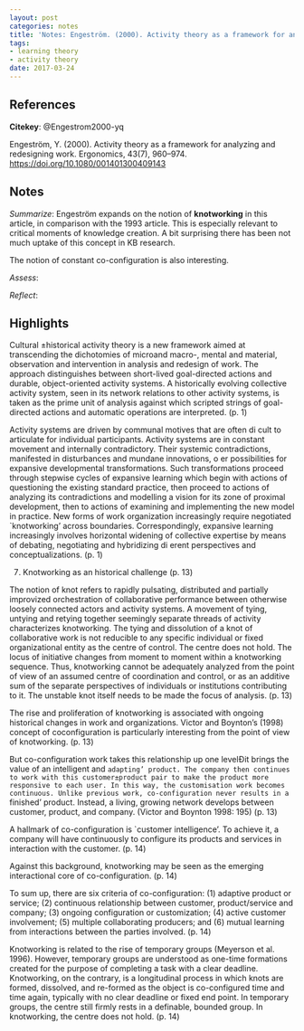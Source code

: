 ```yaml
---
layout: post
categories: notes
title: 'Notes: Engeström. (2000). Activity theory as a framework for analyzing and redesigning work'
tags:
- learning theory
- activity theory
date: 2017-03-24
---
```


## References

**Citekey**: @Engestrom2000-yq

Engeström, Y. (2000). Activity theory as a framework for analyzing and redesigning work. Ergonomics, 43(7), 960–974. https://doi.org/10.1080/001401300409143

## Notes

*Summarize*: Engeström expands on the notion of **knotworking** in this article, in comparison with the 1993 article. This is especially relevant to critical moments of knowledge creation. A bit surprising there has been not much uptake of this concept in KB research.

The notion of constant co-configuration is also interesting.

*Assess*: 

*Reflect*: 

## Highlights


Cultural ±historical activity theory is a new framework aimed at transcending the dichotomies of microand macro-, mental and material, observation and intervention in analysis and redesign of work. The approach distinguishes between short-lived goal-directed actions and durable, object-oriented activity systems. A historically evolving collective activity system, seen in its network relations to other activity systems, is taken as the prime unit of analysis against which scripted strings of goal-directed actions and automatic operations are interpreted. (p. 1)

Activity systems are driven by communal motives that are often di cult to articulate for individual participants. Activity systems are in constant movement and internally contradictory. Their systemic contradictions, manifested in disturbances and mundane innovations, o er possibilities for expansive developmental transformations. Such transformations proceed through stepwise cycles of expansive learning which begin with actions of questioning the existing standard practice, then proceed to actions of analyzing its contradictions and modelling a vision for its zone of proximal development, then to actions of examining and implementing the new model in practice. New forms of work organization increasingly require negotiated `knotworking’ across boundaries. Correspondingly, expansive learning increasingly involves horizontal widening of collective expertise by means of debating, negotiating and hybridizing di erent perspectives and conceptualizations. (p. 1)

7. Knotworking as an historical challenge (p. 13)

The notion of knot refers to rapidly pulsating, distributed and partially improvized orchestration of collaborative performance between otherwise loosely connected actors and activity systems. A movement of tying, untying and retying together seemingly separate threads of activity characterizes knotworking. The tying and dissolution of a knot of collaborative work is not reducible to any specific individual or fixed organizational entity as the centre of control. The centre does not hold. The locus of initiative changes from moment to moment within a knotworking sequence. Thus, knotworking cannot be adequately analyzed from the point of view of an assumed centre of coordination and control, or as an additive sum of the separate perspectives of individuals or institutions contributing to it. The unstable knot itself needs to be made the focus of analysis. (p. 13)

The rise and proliferation of knotworking is associated with ongoing historical changes in work and organizations. Victor and Boynton’s (1998) concept of coconfiguration is particularly interesting from the point of view of knotworking. (p. 13)

But co-configuration work takes this relationship up one levelÐit brings the value of an intelligent and `adapting’ product. The company then continues to work with this customer±product pair to make the product more responsive to each user. In this way, the customisation work becomes continuous. Unlike previous work, co-configuration never results in a `finished’ product. Instead, a living, growing network develops between customer, product, and company. (Victor and Boynton 1998: 195) (p. 13)

A hallmark of co-configuration is `customer intelligence’. To achieve it, a company will have continuously to configure its products and services in interaction with the customer. (p. 14)

Against this background, knotworking may be seen as the emerging interactional core of co-configuration. (p. 14)

To sum up, there are six criteria of co-configuration: (1) adaptive product or service; (2) continuous relationship between customer, product/service and company; (3) ongoing configuration or customization; (4) active customer involvement; (5) multiple collaborating producers; and (6) mutual learning from interactions between the parties involved. (p. 14)

Knotworking is related to the rise of temporary groups (Meyerson et al. 1996). However, temporary groups are understood as one-time formations created for the purpose of completing a task with a clear deadline. Knotworking, on the contrary, is a longitudinal process in which knots are formed, dissolved, and re-formed as the object is co-configured time and time again, typically with no clear deadline or fixed end point. In temporary groups, the centre still firmly rests in a definable, bounded group. In knotworking, the centre does not hold. (p. 14)


